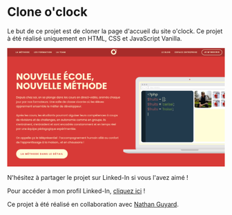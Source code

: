 # Clone o'clock

Le but de ce projet est de cloner la page d'accueil du site o'clock. Ce projet à été réalisé uniquement en HTML, CSS et JavaScript Vanilla.

![Slide](images/capture.PNG)

N'hésitez à partager le projet sur Linked-In si vous l'avez aimé ! 

Pour accéder à mon profil Linked-In, [cliquez ici](https://www.linkedin.com/in/guillaume-pirard/ "Mon profil Linked-In") !

Ce projet à été réalisé en collaboration avec [Nathan Guyard](https://www.linkedin.com/in/nathan-guyard-619311210/ "Profil Linked-In").


